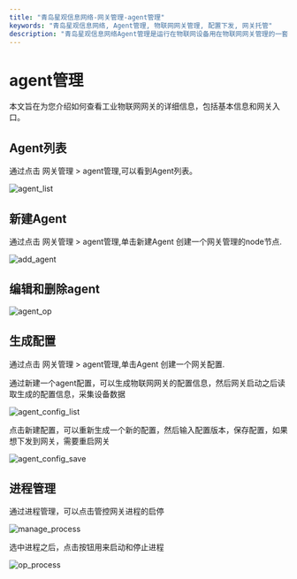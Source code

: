 ```yaml
---
title: "青岛星观信息网络-网关管理-agent管理"
keywords: "青岛星观信息网络, Agent管理, 物联网网关管理, 配置下发, 网关托管"
description: "青岛星观信息网络Agent管理是运行在物联网设备用在物联网网关管理的一套软件程序。它充当了配置下发和网关托管的中间件。。"
---
```

# agent管理

本文旨在为您介绍如何查看工业物联网网关的详细信息，包括基本信息和网关入口。

## Agent列表

通过点击 网关管理 > agent管理,可以看到Agent列表。

![agent_list](/docs-assets/img/gateway/agent_list.png)

## 新建Agent

通过点击 网关管理 > agent管理,单击新建Agent 创建一个网关管理的node节点.

![add_agent](/docs-assets/img/gateway/add_agent.png)

## 编辑和删除agent

![agent_op](/docs-assets/img/gateway/agent_op.png)

## 生成配置


通过点击 网关管理 > agent管理,单击Agent 创建一个网关配置.

通过新建一个agent配置，可以生成物联网网关的配置信息，然后网关启动之后读取生成的配置信息，采集设备数据

![agent_config_list](/docs-assets/img/gateway/agent_config_list.png)

点击新建配置，可以重新生成一个新的配置，然后输入配置版本，保存配置，如果想下发到网关，需要重启网关

![agent_config_save](/docs-assets/img/gateway/agent_config_save.png)

## 进程管理

通过进程管理，可以点击管控网关进程的启停

![manage_process](/docs-assets/img/gateway/manage_process.png)

选中进程之后，点击按钮用来启动和停止进程

![op_process](/docs-assets/img/gateway/op_process.png)